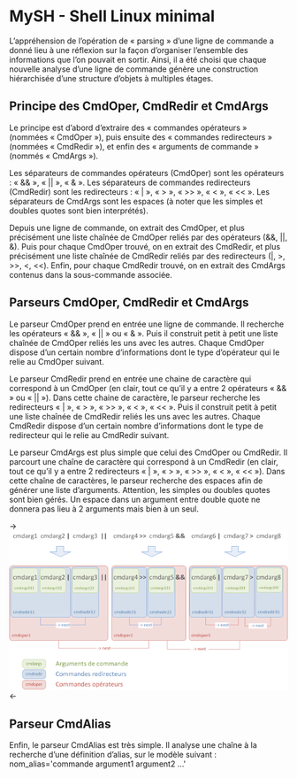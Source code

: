 # MySH - Shell Linux minimal

L’appréhension de l’opération de « parsing » d’une ligne de commande a donné lieu à une réflexion sur la façon d’organiser l’ensemble des informations que l’on pouvait en sortir. Ainsi, il a été choisi que chaque nouvelle analyse d’une ligne de commande génère une construction hiérarchisée d’une structure d’objets à multiples étages.

## Principe des CmdOper, CmdRedir et CmdArgs
Le principe est d’abord d’extraire des « commandes opérateurs » (nommées « CmdOper »), puis ensuite des « commandes redirecteurs » (nommées « CmdRedir »), et enfin des « arguments de commande » (nommés « CmdArgs »).

Les séparateurs de commandes opérateurs (CmdOper) sont les opérateurs : « && », « || », « & ».
Les séparateurs de commandes redirecteurs (CmdRedir) sont les redirecteurs : « | », « > », « >> », « < », « << ».
Les séparateurs de CmdArgs sont les espaces (à noter que les simples et doubles quotes sont bien interprétés).

Depuis une ligne de commande, on extrait des CmdOper, et plus précisément une liste chaînée de CmdOper reliés par des opérateurs (&&, ||, &). Puis pour chaque CmdOper trouvé, on en extrait des CmdRedir, et plus précisément une liste chaînée de CmdRedir reliés par des redirecteurs (|, >, >>, <, <<). Enfin, pour chaque CmdRedir trouvé, on en extrait des CmdArgs contenus dans la sous-commande associée.

## Parseurs CmdOper, CmdRedir et CmdArgs

Le parseur CmdOper prend en entrée une ligne de commande. Il recherche les opérateurs « && », « || » ou « & ». Puis il construit petit à petit une liste chaînée de CmdOper reliés les uns avec les autres. Chaque CmdOper dispose d’un certain nombre d’informations dont le type d’opérateur qui le relie au CmdOper suivant.

Le parseur CmdRedir prend en entrée une chaine de caractère qui correspond à un CmdOper (en clair, tout ce qu’il y a entre 2 opérateurs « && » ou « || »). Dans cette chaine de caractère, le parseur recherche les redirecteurs « | », « > », « >> », « < », « << ». Puis il construit petit à petit une liste chaînée de CmdRedir reliés les uns avec les autres. Chaque CmdRedir dispose d’un certain nombre d’informations dont le type de redirecteur qui le relie au CmdRedir suivant.

Le parseur CmdArgs est plus simple que celui des CmdOper ou CmdRedir. Il parcourt une chaîne de caractère qui correspond à un CmdRedir (en clair, tout ce qu’il y a entre 2 redirecteurs « | », « > », « >> », « < », « << »). Dans cette chaîne de caractères, le parseur recherche des espaces afin de générer une liste d’arguments. Attention, les simples ou doubles quotes sont bien gérés. Un espace dans un argument entre double quote ne donnera pas lieu à 2 arguments mais bien à un seul.

->![Principe](img/principe_cmdoper_redir_args.png?raw=true "Principe des CmdOper, CmdRedir et CmdArgs")<-


## Parseur CmdAlias
Enfin, le parseur CmdAlias est très simple. Il analyse une chaîne à la recherche d’une définition d’alias, sur le modèle suivant : nom_alias='commande argument1 argument2 ...'
